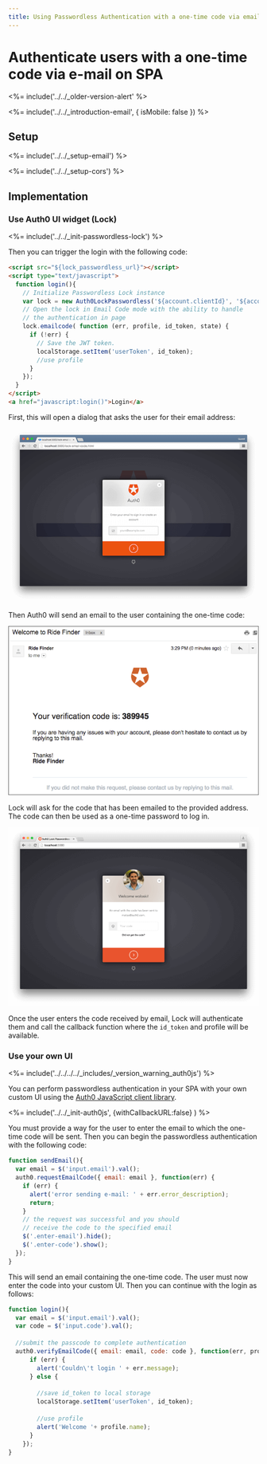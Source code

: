 ```yaml
---
title: Using Passwordless Authentication with a one-time code via email on SPA
---
```

# Authenticate users with a one-time code via e-mail on SPA

<%= include('../../_older-version-alert' %>

<%= include('../../_introduction-email', { isMobile: false }) %>

## Setup

<%= include('../../_setup-email') %>

<%= include('../../_setup-cors') %>

## Implementation

### Use Auth0 UI widget (Lock)

<%= include('../../_init-passwordless-lock') %>

Then you can trigger the login with the following code:

```html
<script src="${lock_passwordless_url}"></script>
<script type="text/javascript">
  function login(){
    // Initialize Passwordless Lock instance
    var lock = new Auth0LockPasswordless('${account.clientId}', '${account.namespace}');
    // Open the lock in Email Code mode with the ability to handle
    // the authentication in page
    lock.emailcode( function (err, profile, id_token, state) {
      if (!err) {
        // Save the JWT token.
        localStorage.setItem('userToken', id_token);
        //use profile
      }
    });
  }
</script>
<a href="javascript:login()">Login</a>
```

First, this will open a dialog that asks the user for their email address:

![](/media/articles/connections/passwordless/passwordless-email-request-web.png)

Then Auth0 will send an email to the user containing the one-time code:

![](/media/articles/connections/passwordless/passwordless-email-receive-code-web.png)

Lock will ask for the code that has been emailed to the provided address. The code can then be used as a one-time password to log in.

![](/media/articles/connections/passwordless/passwordless-email-enter-code-web.png)

Once the user enters the code received by email, Lock will authenticate them and call the callback function where the `id_token` and profile will be available.

### Use your own UI

<%= include('../../../../_includes/_version_warning_auth0js') %>

You can perform passwordless authentication in your SPA with your own custom UI using the [Auth0 JavaScript client library](/libraries/auth0js/v7).

<%= include('../../_init-auth0js', {withCallbackURL:false} ) %>

You must provide a way for the user to enter the email to which the one-time code will be sent. Then you can begin the passwordless authentication with the following code:

```js
function sendEmail(){
  var email = $('input.email').val();
  auth0.requestEmailCode({ email: email }, function(err) {
    if (err) {
      alert('error sending e-mail: ' + err.error_description);
      return;
    }
    // the request was successful and you should
    // receive the code to the specified email
    $('.enter-email').hide();
    $('.enter-code').show();
  });
}
```

This will send an email containing the one-time code. The user must now enter the code into your custom UI. Then you can continue with the login as follows:

```js
function login(){
  var email = $('input.email').val();
  var code = $('input.code').val();

  //submit the passcode to complete authentication
  auth0.verifyEmailCode({ email: email, code: code }, function(err, profile, id_token, access_token) {
      if (err) {
        alert('Couldn\'t login ' + err.message);
      } else {

        //save id_token to local storage
        localStorage.setItem('userToken', id_token);

        //use profile
        alert('Welcome '+ profile.name);
      }
    });
}
```
